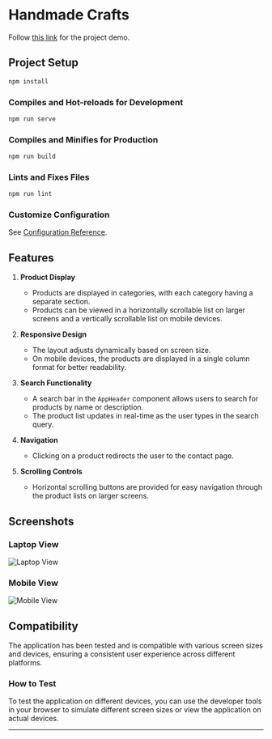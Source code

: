 # Handmade Crafts

Follow [this link](https://prismatic-pony-8c05b7.netlify.app/) for the project demo.

## Project Setup

```bash
npm install
```

### Compiles and Hot-reloads for Development

```bash
npm run serve
```

### Compiles and Minifies for Production

```bash
npm run build
```

### Lints and Fixes Files

```bash
npm run lint
```

### Customize Configuration

See [Configuration Reference](https://cli.vuejs.org/config/).

## Features

1. **Product Display**
   - Products are displayed in categories, with each category having a separate section.
   - Products can be viewed in a horizontally scrollable list on larger screens and a vertically scrollable list on mobile devices.

2. **Responsive Design**
   - The layout adjusts dynamically based on screen size. 
   - On mobile devices, the products are displayed in a single column format for better readability.

3. **Search Functionality**
   - A search bar in the `AppHeader` component allows users to search for products by name or description.
   - The product list updates in real-time as the user types in the search query.

4. **Navigation**
   - Clicking on a product redirects the user to the contact page.

5. **Scrolling Controls**
   - Horizontal scrolling buttons are provided for easy navigation through the product lists on larger screens.

## Screenshots

### Laptop View
![Laptop View](/mobile_screenshot.jpg)

### Mobile View
![Mobile View](laptop_screenshot.png)

## Compatibility

The application has been tested and is compatible with various screen sizes and devices, ensuring a consistent user experience across different platforms.

### How to Test

To test the application on different devices, you can use the developer tools in your browser to simulate different screen sizes or view the application on actual devices.

---

